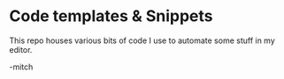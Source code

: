 # Code templates & Snippets

This repo houses various bits of code I use to automate some stuff in my editor.

-mitch
